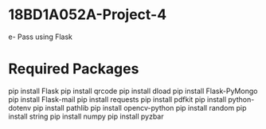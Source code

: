 # 18BD1A052A-Project-4
e- Pass using Flask

# Required Packages
pip install Flask
pip install qrcode
pip install dload
pip install Flask-PyMongo
pip install Flask-mail
pip install requests
pip install pdfkit
pip install python-dotenv
pip install pathlib
pip install opencv-python
pip install random
pip install string
pip install numpy
pip install pyzbar
